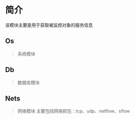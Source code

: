 # 简介

该模块主要是用于获取被监控对象的服务信息

## Os

> 系统模块

## Db

> 数据库模块

## Nets

> 网络模块
主要包括网络抓包：tcp、udp、netflow、sflow